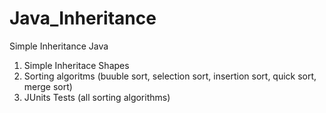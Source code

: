 # Java_Inheritance
Simple Inheritance Java

1) Simple Inheritace Shapes
2) Sorting algoritms (buuble sort, selection sort, insertion sort, quick sort, merge sort)
3) JUnits Tests (all sorting algorithms) 
